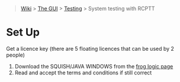 > [Wiki](Home) > [The GUI](The-GUI) > [Testing](GUI-Testing) > System testing with RCPTT

# Set Up

Get a licence key (there are 5 floating licences that can be used by 2 people)

1. Download the SQUISH/JAVA WINDOWS from the [frog logic page](https://www.froglogic.com/squish/download/)
1. Read and accept the terms and conditions if still correct
